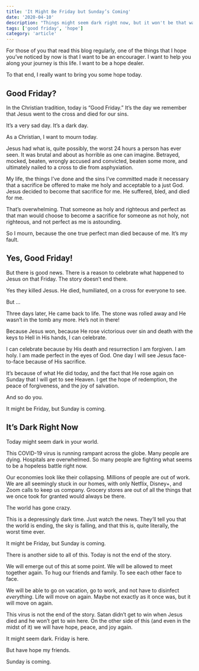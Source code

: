 ```yaml
---
title: 'It Might Be Friday but Sunday’s Coming'
date: '2020-04-10'
description: "Things might seem dark right now, but it won't be that way forever."
tags: ['good friday', 'hope']
category: 'article'
---
```


For those of you that read this blog regularly, one of the things that I hope you’ve noticed by now is that I want to be an encourager. I want to help you along your journey is this life. I want to be a hope dealer.

To that end, I really want to bring you some hope today.

## Good Friday?

In the Christian tradition, today is “Good Friday.” It’s the day we remember that Jesus went to the cross and died for our sins.

It’s a very sad day. It’s a dark day.

As a Christian, I want to mourn today.

Jesus had what is, quite possibly, the worst 24 hours a person has ever seen. It was brutal and about as horrible as one can imagine. Betrayed, mocked, beaten, wrongly accused and convicted, beaten some more, and ultimately nailed to a cross to die from asphyxiation.

My life, the things I’ve done and the sins I’ve committed made it necessary that a sacrifice be offered to make me holy and acceptable to a just God. Jesus decided to become that sacrifice for me. He suffered, bled, and died for me.

That’s overwhelming. That someone as holy and righteous and perfect as that man would choose to become a sacrifice for someone as not holy, not righteous, and not perfect as me is astounding.

So I mourn, because the one true perfect man died because of me. It’s my fault.

## Yes, Good Friday!

But there is good news. There is a reason to celebrate what happened to Jesus on that Friday. The story doesn’t end there.

Yes they killed Jesus. He died, humiliated, on a cross for everyone to see.

But …

Three days later, He came back to life. The stone was rolled away and He wasn’t in the tomb any more. He’s not in there!

Because Jesus won, because He rose victorious over sin and death with the keys to Hell in His hands, I can celebrate.

I can celebrate because by His death and resurrection I am forgiven. I am holy. I am made perfect in the eyes of God. One day I will see Jesus face-to-face because of His sacrifice.

It’s because of what He did today, and the fact that He rose again on Sunday that I will get to see Heaven. I get the hope of redemption, the peace of forgiveness, and the joy of salvation.

And so do you.

It might be Friday, but Sunday is coming.

## It’s Dark Right Now

Today might seem dark in your world.

This COVID-19 virus is running rampant across the globe. Many people are dying. Hospitals are overwhelmed. So many people are fighting what seems to be a hopeless battle right now.

Our economies look like their collapsing. Millions of people are out of work. We are all seemingly stuck in our homes, with only Netflix, Disney+, and Zoom calls to keep us company. Grocery stores are out of all the things that we once took for granted would always be there.

The world has gone crazy.

This is a depressingly dark time. Just watch the news. They’ll tell you that the world is ending, the sky is falling, and that this is, quite literally, the worst time ever.

It might be Friday, but Sunday is coming.

There is another side to all of this. Today is not the end of the story.

We will emerge out of this at some point. We will be allowed to meet together again. To hug our friends and family. To see each other face to face.

We will be able to go on vacation, go to work, and not have to disinfect _everything_. Life will move on again. Maybe not exactly as it once was, but it will move on again.

This virus is not the end of the story. Satan didn’t get to win when Jesus died and he won’t get to win here. On the other side of this (and even in the midst of it) we will have hope, peace, and joy again.

It might seem dark. Friday is here.

But have hope my friends.

Sunday is coming.
